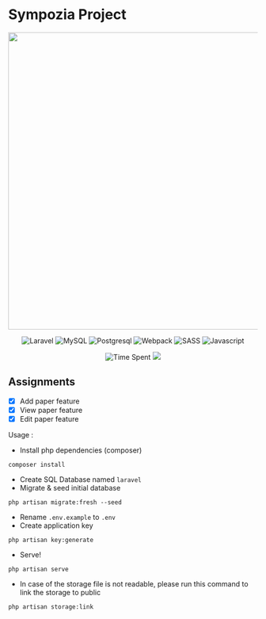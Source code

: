 # Sympozia Project

<p align="center"><img src="https://img.youtube.com/vi/CnnnlR6zi3E/maxresdefault.jpg" width="600"></p>
<p align="center">
    <img src="https://img.shields.io/badge/Laravel-FF2D20?style=for-the-badge&logo=laravel&logoColor=white" alt="Laravel">
    <img src="https://img.shields.io/badge/MySQL-00000F?style=for-the-badge&logo=mysql&logoColor=white" alt="MySQL">
    <img src="https://img.shields.io/badge/PostgreSQL-316192?style=for-the-badge&logo=postgresql&logoColor=white" alt="Postgresql">
    <img src="https://img.shields.io/badge/webpack-%238DD6F9.svg?style=for-the-badge&logo=webpack&logoColor=black" alt="Webpack">
    <img src="https://img.shields.io/badge/Sass-CC6699?style=for-the-badge&logo=sass&logoColor=white" alt="SASS">
    <img src="https://img.shields.io/badge/JavaScript-F7DF1E?style=for-the-badge&logo=javascript&logoColor=black" alt="Javascript">
</p>

<p align="center">
    <img src="https://wakatime.com/badge/user/761b44aa-c23f-4d0f-8a49-4d2f91a7fef7/project/60b63154-983c-4f7c-a368-030b504990b4.svg?style=for-the-badge" alt="Time Spent">
    <a href="https://sympozia-kelompok3.herokuapp.com/">
        <img src="https://img.shields.io/website?down_message=%E2%9D%8C%20Not%20Available&label=Live%20Demo&style=for-the-badge&up_message=%E2%9C%94%20Click%20Here&url=https%3A%2F%2Fsympozia-kelompok3.herokuapp.com%2F">
    </a>
</p>

## Assignments

-   [x] Add paper feature
-   [x] View paper feature
-   [x] Edit paper feature

Usage :

-   Install php dependencies (composer)

```
composer install
```

-   Create SQL Database named `laravel`
-   Migrate & seed initial database

```
php artisan migrate:fresh --seed
```

-   Rename `.env.example` to `.env`
-   Create application key

```
php artisan key:generate
```

-   Serve!

```
php artisan serve
```

-   In case of the storage file is not readable, please run this command to link the storage to public

```
php artisan storage:link
```
